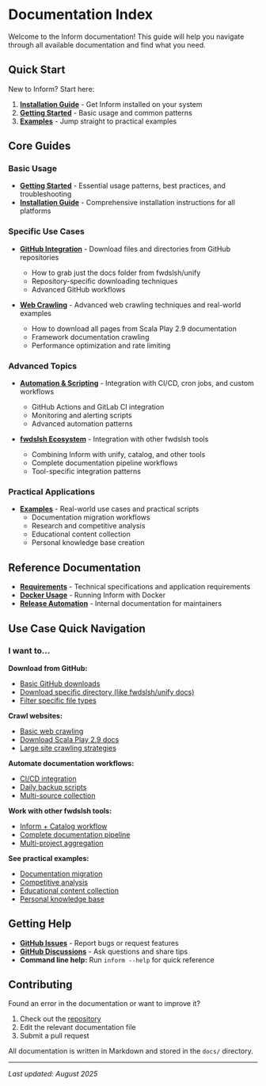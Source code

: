 # Documentation Index

Welcome to the Inform documentation! This guide will help you navigate through all available documentation and find what you need.

## Quick Start

New to Inform? Start here:

1. **[Installation Guide](./installation.md)** - Get Inform installed on your system
2. **[Getting Started](./getting-started.md)** - Basic usage and common patterns
3. **[Examples](./examples.md)** - Jump straight to practical examples

## Core Guides

### Basic Usage
- **[Getting Started](./getting-started.md)** - Essential usage patterns, best practices, and troubleshooting
- **[Installation Guide](./installation.md)** - Comprehensive installation instructions for all platforms

### Specific Use Cases
- **[GitHub Integration](./github-integration.md)** - Download files and directories from GitHub repositories
  - How to grab just the docs folder from fwdslsh/unify
  - Repository-specific downloading techniques
  - Advanced GitHub workflows

- **[Web Crawling](./web-crawling.md)** - Advanced web crawling techniques and real-world examples
  - How to download all pages from Scala Play 2.9 documentation
  - Framework documentation crawling
  - Performance optimization and rate limiting

### Advanced Topics
- **[Automation & Scripting](./automation-and-scripting.md)** - Integration with CI/CD, cron jobs, and custom workflows
  - GitHub Actions and GitLab CI integration
  - Monitoring and alerting scripts
  - Advanced automation patterns

- **[fwdslsh Ecosystem](./fwdslsh-ecosystem.md)** - Integration with other fwdslsh tools
  - Combining Inform with unify, catalog, and other tools
  - Complete documentation pipeline workflows
  - Tool-specific integration patterns

### Practical Applications
- **[Examples](./examples.md)** - Real-world use cases and practical scripts
  - Documentation migration workflows
  - Research and competitive analysis
  - Educational content collection
  - Personal knowledge base creation

## Reference Documentation

- **[Requirements](./requirements.md)** - Technical specifications and application requirements
- **[Docker Usage](./docker.md)** - Running Inform with Docker
- **[Release Automation](./RELEASE_AUTOMATION.md)** - Internal documentation for maintainers

## Use Case Quick Navigation

### I want to...

**Download from GitHub:**
- [Basic GitHub downloads](./github-integration.md#basic-github-usage)
- [Download specific directory (like fwdslsh/unify docs)](./github-integration.md#example-1-fwdslshunify-documentation)
- [Filter specific file types](./github-integration.md#file-filtering-with-github-repos)

**Crawl websites:**
- [Basic web crawling](./web-crawling.md#basic-web-crawling)
- [Download Scala Play 2.9 docs](./web-crawling.md#example-1-scala-play-framework-29-documentation)
- [Large site crawling strategies](./web-crawling.md#crawling-strategies)

**Automate documentation workflows:**
- [CI/CD integration](./automation-and-scripting.md#cicd-integration)
- [Daily backup scripts](./automation-and-scripting.md#basic-automation-patterns)
- [Multi-source collection](./automation-and-scripting.md#advanced-automation-scripts)

**Work with other fwdslsh tools:**
- [Inform + Catalog workflow](./fwdslsh-ecosystem.md#inform--catalog-workflow)
- [Complete documentation pipeline](./fwdslsh-ecosystem.md#complete-pipeline-examples)
- [Multi-project aggregation](./fwdslsh-ecosystem.md#multi-project-documentation-aggregation)

**See practical examples:**
- [Documentation migration](./examples.md#documentation-migration)
- [Competitive analysis](./examples.md#research-and-analysis)
- [Educational content collection](./examples.md#educational-use-cases)
- [Personal knowledge base](./examples.md#content-archival)

## Getting Help

- **[GitHub Issues](https://github.com/fwdslsh/inform/issues)** - Report bugs or request features
- **[GitHub Discussions](https://github.com/fwdslsh/inform/discussions)** - Ask questions and share tips
- **Command line help:** Run `inform --help` for quick reference

## Contributing

Found an error in the documentation or want to improve it? 

1. Check out the [repository](https://github.com/fwdslsh/inform)
2. Edit the relevant documentation file
3. Submit a pull request

All documentation is written in Markdown and stored in the `docs/` directory.

---

*Last updated: August 2025*